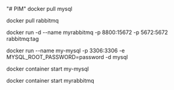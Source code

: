 "# PIM" 
docker pull mysql

docker pull rabbitmq

docker run -d --name myrabbitmq -p 8800:15672 -p 5672:5672 rabbitmq:tag

docker run --name my-mysql -p 3306:3306 -e MYSQL_ROOT_PASSWORD=password -d mysql

docker container start my-mysql

docker container start myrabbitmq
